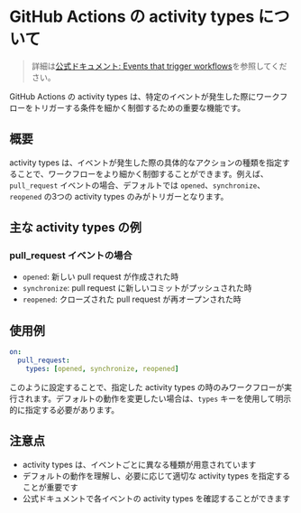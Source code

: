 # GitHub Actions の activity types について

> 詳細は[公式ドキュメント: Events that trigger workflows](https://docs.github.com/en/actions/using-workflows/events-that-trigger-workflows)を参照してください。

GitHub Actions の activity types は、特定のイベントが発生した際にワークフローをトリガーする条件を細かく制御するための重要な機能です。

## 概要

activity types は、イベントが発生した際の具体的なアクションの種類を指定することで、ワークフローをより細かく制御することができます。例えば、`pull_request` イベントの場合、デフォルトでは `opened`、`synchronize`、`reopened` の3つの activity types のみがトリガーとなります。

## 主な activity types の例

### pull_request イベントの場合
- `opened`: 新しい pull request が作成された時
- `synchronize`: pull request に新しいコミットがプッシュされた時
- `reopened`: クローズされた pull request が再オープンされた時

## 使用例

```yaml
on:
  pull_request:
    types: [opened, synchronize, reopened]
```

このように設定することで、指定した activity types の時のみワークフローが実行されます。デフォルトの動作を変更したい場合は、`types` キーを使用して明示的に指定する必要があります。

## 注意点

- activity types は、イベントごとに異なる種類が用意されています
- デフォルトの動作を理解し、必要に応じて適切な activity types を指定することが重要です
- 公式ドキュメントで各イベントの activity types を確認することができます
